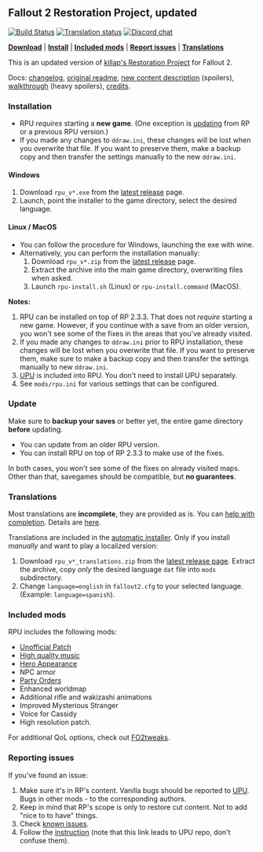 ## Fallout 2 Restoration Project, updated

[![Build Status](https://travis-ci.org/BGforgeNet/Fallout2_Restoration_Project.svg?branch=master)](https://travis-ci.org/BGforgeNet/Fallout2_Restoration_Project)
[![Translation status](https://tra.bgforge.net/widgets/fallout/-/rp/svg-badge.svg)](https://tra.bgforge.net/projects/fallout/rp/)
[![Discord chat](https://img.shields.io/discord/420268540700917760?logo=discord)](https://discord.gg/4Yqfggm)

[__Download__](https://github.com/BGforgeNet/Fallout2_Restoration_Project/releases/latest)
| [__Install__](#installation)
| [__Included mods__](#included-mods)
| [__Report issues__](#reporting-issues)
| [__Translations__](#translations)

This is an updated version of [killap's Restoration Project](http://killap.net/) for Fallout 2.

Docs: [changelog](docs/changelog.md), [original readme](docs/rp-readme.txt), [new content description](docs/rp-new_content.txt) (spoilers), [walkthrough](http://hem.bredband.net/darek1/f2rp_wt.htm) (heavy spoilers), [credits](docs/credits.md).

### Installation
- RPU _requires_ starting a **new game**. (One exception is [updating](#update) from RP or a previous RPU version.)
- If you made any changes to `ddraw.ini`, these changes will be lost when you overwrite that file. If you want to preserve them, make a backup copy and then transfer the settings manually to the new `ddraw.ini`.

#### Windows
1. Download `rpu_v*.exe` from the [latest release](https://github.com/BGforgeNet/Fallout2_Restoration_Project/releases/latest) page.
1. Launch, point the installer to the game directory, select the desired language.

#### Linux / MacOS
- You can follow the procedure for Windows, launching the exe with wine.
- Alternatively, you can perform the installation manually:
  1. Download `rpu_v*.zip` from the [latest release](https://github.com/BGforgeNet/Fallout2_Restoration_Project/releases/latest) page.
  1. Extract the archive into the main game directory, overwriting files when asked.
  1. Launch `rpu-install.sh` (Linux) or `rpu-install.command` (MacOS).

**Notes:**
1. RPU can be installed on top of RP 2.3.3. That does not _require_ starting a new game. However, if you continue with a save from an older version, you won't see some of the fixes in the areas that you've already visited.
1. If you made any changes to `ddraw.ini` prior to RPU installation, these changes will be lost when you overwrite that file. If you want to preserve them, make sure to make a backup copy and then transfer the settings manually to new `ddraw.ini`.
1. [UPU](https://github.com/BGforgeNet/Fallout2_Unofficial_Patch) is included into RPU. You don't need to install UPU separately.
1. See `mods/rpu.ini` for various settings that can be configured.

### Update
Make sure to **backup your saves** or better yet, the entire game directory **before** updating.

* You can update from an older RPU version.
* You can install RPU on top of RP 2.3.3 to make use of the fixes.

In both cases, you won't see some of the fixes on already visited maps. Other than that, savegames should be compatible, but **no guarantees**.

### Translations
Most translations are **incomplete**, they are provided as is. You can [help with completion](https://tra.bgforge.net/projects/fallout/rp/). Details are [here](docs/translations.md).

Translations are included in the [automatic installer](#windows). Only if you install _manually_ and want to play a localized version:
1. Download `rpu_v*_translations.zip` from the [latest release page](https://github.com/BGforgeNet/Fallout2_Restoration_Project/releases/latest). Extract the archive, copy _only_ the desired language `dat` file into `mods` subdirectory.
1. Change `language=english` in `fallout2.cfg` to your selected language. (Example: `language=spanish`).

### Included mods
RPU includes the following mods:
- [Unofficial Patch](https://github.com/BGforgeNet/Fallout2_Unofficial_Patch)
- [High quality music](https://github.com/BGforgeNet/Fallout2-HQ-music)
- [Hero Appearance](https://github.com/BGforgeNet/Fallout2_Hero_Appearance)
- NPC armor
- [Party Orders](https://github.com/BGforgeNet/Fallout2_Party_Orders)
- Enhanced worldmap
- Additional rifle and wakizashi animations
- Improved Mysterious Stranger
- Voice for Cassidy
- High resolution patch.

For additional QoL options, check out [FO2tweaks](https://github.com/BGforgeNet/FO2tweaks).

### Reporting issues
If you've found an issue:

1. Make sure it's in RP's content. Vanilla bugs should be reported to [UPU](https://github.com/BGforgeNet/Fallout2_Unofficial_Patch). Bugs in other mods - to the corresponding authors.
1. Keep in mind that RP's scope is only to restore cut content. Not to add "nice to to have" things.
1. Check [known issues](docs/known.md).
1. Follow the [instruction](https://github.com/BGforgeNet/Fallout2_Unofficial_Patch/blob/master/docs/reporting.md) (note that this link leads to UPU repo, don't confuse them).
